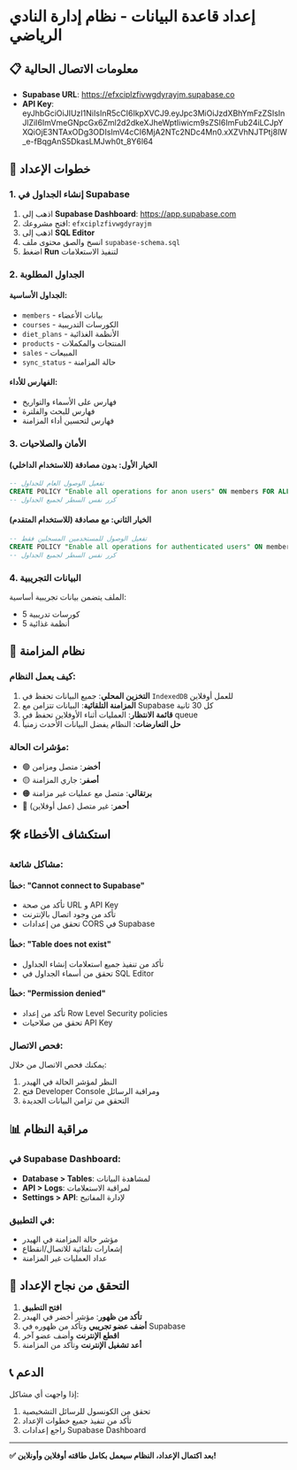 # إعداد قاعدة البيانات - نظام إدارة النادي الرياضي

## 📋 معلومات الاتصال الحالية

- **Supabase URL**: https://efxciplzfivwgdyrayjm.supabase.co
- **API Key**: eyJhbGciOiJIUzI1NiIsInR5cCI6IkpXVCJ9.eyJpc3MiOiJzdXBhYmFzZSIsInJlZiI6ImVmeGNpcGx6Zml2d2dkeXJheWptIiwicm9sZSI6ImFub24iLCJpYXQiOjE3NTAxODg3ODIsImV4cCI6MjA2NTc2NDc4Mn0.xXZVhNJTPtj8lW_e-fBqgAnS5DkasLMJwh0t_8Y6l64

## 🚀 خطوات الإعداد

### 1. إنشاء الجداول في Supabase

1. اذهب إلى **Supabase Dashboard**: https://app.supabase.com
2. افتح مشروعك: `efxciplzfivwgdyrayjm`
3. اذهب إلى **SQL Editor**
4. انسخ والصق محتوى ملف `supabase-schema.sql`
5. اضغط **Run** لتنفيذ الاستعلامات

### 2. الجداول المطلوبة

#### **الجداول الأساسية:**

- `members` - بيانات الأعضاء
- `courses` - الكورسات التدريبية
- `diet_plans` - الأنظمة الغذائية
- `products` - المنتجات والمكملات
- `sales` - المبيعات
- `sync_status` - حالة المزامنة

#### **الفهارس للأداء:**

- فهارس على الأسماء والتواريخ
- فهارس للبحث والفلترة
- فهارس لتحسين أداء المزامنة

### 3. الأمان والصلاحيات

#### **الخيار الأول: بدون مصادقة (للاستخدام الداخلي)**

```sql
-- تفعيل الوصول العام للجداول
CREATE POLICY "Enable all operations for anon users" ON members FOR ALL USING (auth.role() = 'anon');
-- كرر نفس السطر لجميع الجداول
```

#### **الخيار الثاني: مع مصادقة (للاستخدام المتقدم)**

```sql
-- تفعيل الوصول للمستخدمين المسجلين فقط
CREATE POLICY "Enable all operations for authenticated users" ON members FOR ALL USING (auth.role() = 'authenticated');
-- كرر نفس السطر لجميع الجداول
```

### 4. البيانات التجريبية

الملف يتضمن بيانات تجريبية أساسية:

- 5 كورسات تدريبية
- 5 أنظمة غذائية

## 🔄 نظام المزامنة

### كيف يعمل النظام:

1. **التخزين المحلي**: جميع البيانات تحفظ في `IndexedDB` للعمل أوفلاين
2. **المزامنة التلقائية**: البيانات تتزامن مع Supabase كل 30 ثانية
3. **قائمة الانتظار**: العمليات أثناء الأوفلاين تحفظ في queue
4. **حل التعارضات**: النظام يفضل البيانات الأحدث زمنياً

### مؤشرات الحالة:

- 🟢 **أخضر**: متصل ومزامن
- 🟡 **أصفر**: جاري المزامنة
- 🟠 **برتقالي**: متصل مع عمليات غير مزامنة
- 🔴 **أحمر**: غير متصل (عمل أوفلاين)

## 🛠️ استكشاف الأخطاء

### مشاكل شائعة:

#### **خطأ: "Cannot connect to Supabase"**

- تأكد من صحة URL و API Key
- تأكد من وجود اتصال بالإنترنت
- تحقق من إعدادات CORS في Supabase

#### **خطأ: "Table does not exist"**

- تأكد من تنفيذ جميع استعلامات إنشاء الجداول
- تحقق من أسماء الجداول في SQL Editor

#### **خطأ: "Permission denied"**

- تأكد من إعداد Row Level Security policies
- تحقق من صلاحيات API Key

### فحص الاتصال:

يمكنك فحص الاتصال من خلال:

1. النظر لمؤشر الحالة في الهيدر
2. فتح Developer Console ومراقبة الرسائل
3. التحقق من تزامن البيانات الجديدة

## 📊 مراقبة النظام

### في Supabase Dashboard:

- **Database > Tables**: لمشاهدة البيانات
- **API > Logs**: لمراقبة الاستعلامات
- **Settings > API**: لإدارة المفاتيح

### في التطبيق:

- مؤشر حالة المزامنة في الهيدر
- إشعارات تلقائية للاتصال/انقطاع
- عداد العمليات غير المزامنة

## 🎯 التحقق من نجاح الإعداد

1. **افتح التطبيق**
2. **تأكد من ظهور**: مؤشر أخضر في الهيدر
3. **أضف عضو تجريبي** وتأكد من ظهوره في Supabase
4. **اقطع الإنترنت** وأضف عضو آخر
5. **أعد تشغيل الإنترنت** وتأكد من المزامنة

## 📞 الدعم

إذا واجهت أي مشاكل:

1. تحقق من الكونسول للرسائل التشخيصية
2. تأكد من تنفيذ جميع خطوات الإعداد
3. راجع إعدادات Supabase Dashboard

---

**✅ بعد اكتمال الإعداد، النظام سيعمل بكامل طاقته أوفلاين وأونلاين!**
